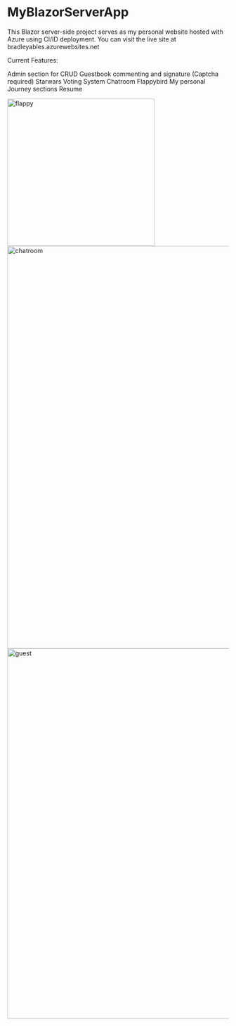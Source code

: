 # MyBlazorServerApp
This Blazor server-side project serves as my personal website hosted with Azure using CI/ID deployment. You can visit the live site at bradleyables.azurewebsites.net

Current Features:

Admin section for CRUD
Guestbook commenting and signature (Captcha required)
Starwars Voting System
Chatroom
Flappybird
My personal Journey sections
Resume

<img width="335" alt="flappy" src="https://user-images.githubusercontent.com/99351641/165592630-b1aa87fe-0fbe-4280-acf7-e51c284c52c8.png">
<img width="916" alt="chatroom" src="https://user-images.githubusercontent.com/99351641/165592678-51764ec3-53fa-49cc-8202-775303731dcc.png">
<img width="842" alt="guest" src="https://user-images.githubusercontent.com/99351641/165592717-adc49976-f3fe-438f-a8f1-8ab2aa9fa4d8.png">
